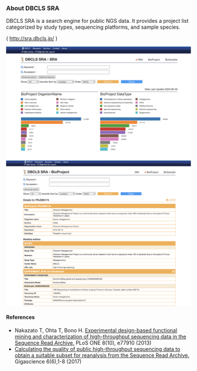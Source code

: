 ### About DBCLS SRA

DBCLS SRA is a search engine for public NGS data. It provides a project list categorized by study types, sequencing platforms, and sample species.

( http://sra.dbcls.jp/ )

![fig-1](https://raw.githubusercontent.com/dbcls/website/master/services/images/DBCLSServices_SRA_fig-1_200729.png)　
![fig-2](https://raw.githubusercontent.com/dbcls/website/master/services/images/DBCLSServices_SRA_fig-2_200729.png)


#### References

* Nakazato T, Ohta T, Bono H. [Experimental design-based functional mining and characterization of high-throughput sequencing data in the Sequence Read Archive.](http://www.plosone.org/article/info%3Adoi%2F10.1371%2Fjournal.pone.0077910 "Experimental design-based functional mining and characterization of high-throughput sequencing data in the Sequence Read Archive.") PLoS ONE 8(10), e77910 (2013)
* [Calculating the quality of public high-throughput sequencing data to obtain a suitable subset for reanalysis from the Sequence Read Archive.](https://academic.oup.com/gigascience/article/6/6/1/3752508) Gigascience  6(6),1-8 (2017)
